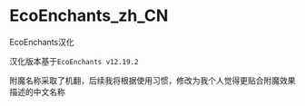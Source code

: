 # EcoEnchants_zh_CN

EcoEnchants汉化

汉化版本基于`EcoEnchants v12.19.2`

附魔名称采取了机翻，后续我将根据使用习惯，修改为我个人觉得更贴合附魔效果描述的中文名称
